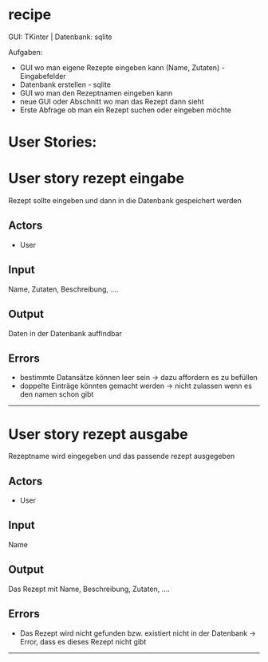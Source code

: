 # recipe

GUI: TKinter | Datenbank: sqlite

Aufgaben:
- GUI wo man eigene Rezepte eingeben kann (Name, Zutaten) - Eingabefelder
- Datenbank erstellen - sqlite
- GUI wo man den Rezeptnamen eingeben kann
- neue GUI oder Abschnitt wo man das Rezept dann sieht
- Erste Abfrage ob man ein Rezept suchen oder eingeben möchte

# User Stories:

# User story rezept eingabe

Rezept sollte eingeben und dann in die Datenbank gespeichert werden

## Actors

* User

## Input

Name, Zutaten, Beschreibung, ....

## Output 

Daten in der Datenbank auffindbar

## Errors

* bestimmte Datansätze können leer sein -> dazu affordern es zu befüllen
* doppelte Einträge könnten gemacht werden -> nicht zulassen wenn es den namen schon gibt

-----------------------------------------

# User story rezept ausgabe

Rezeptname wird eingegeben und das passende rezept ausgegeben

## Actors

* User

## Input

Name

## Output 

Das Rezept mit Name, Beschreibung, Zutaten, ....

## Errors

* Das Rezept wird nicht gefunden bzw. existiert nicht in der Datenbank -> Error, dass es dieses Rezept nicht gibt

-----------------------------------------
